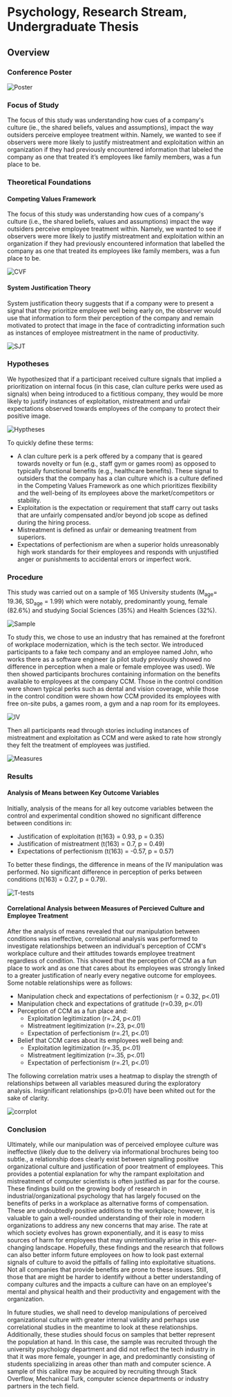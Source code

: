 # Psychology, Research Stream, Undergraduate Thesis


## Overview

### Conference Poster 

 ![Poster ](Output/Cyr_Thesis_AOPUTC_Poster_short.png)
 
   
### Focus of Study

The focus of this study was understanding how cues of a company's culture (ie., the shared beliefs, values and assumptions), impact the way outsiders perceive employee treatment within. Namely, we wanted to see if observers were more likely to justify mistreatment and exploitation within an organization if they had previously encountered information that labeled the company as one that treated it’s employees like family members, was a fun place to be. 

### Theoretical Foundations 

#### Competing Values Framework 
The focus of this study was understanding how cues of a company's culture (i.e., the shared beliefs, values and assumptions) impact the way outsiders perceive employee treatment within. Namely, we wanted to see if observers were more likely to justify mistreatment and exploitation within an organization if they had previously encountered information that labelled the company as one that treated its employees like family members, was a fun place to be. 

![CVF](Output/imgs/CVF.png)

#### System Justification Theory
System justification theory suggests that if a company were to present a signal that they prioritize employee well being early on, the observer would use that information to form their perception of the company and remain motivated to protect that image in the face of contradicting information such as instances of employee mistreatment in the name of productivity.

![SJT](Output/imgs/SJT.png)

### Hypotheses

We hypothesized that if a participant received culture signals that implied a prioritization on internal focus (in this case, clan culture perks were used as signals) when being introduced to a fictitious company, they would be more likely to justify instances of exploitation, mistreatment and unfair expectations observed towards employees of the company to protect their positive image.

![Hyptheses](Output/imgs/Hyptheses.png)

To quickly define these terms:
 - A clan culture perk is a perk offered by a company that is geared towards novelty or fun  (e.g., staff gym or games room) as opposed to typically functional benefits (e.g., healthcare benefits). These signal to outsiders that the company has a clan culture which is a culture defined in the Competing Values Framework as one which prioritizes flexibility and the well-being of its employees above the market/competitors or stability.
 - Exploitation is the expectation or requirement that staff carry out tasks that are unfairly compensated and/or beyond job scope as defined during the hiring process.
 -  Mistreatment is defined as unfair or demeaning treatment from superiors. 
 -  Expectations of perfectionism are when a superior holds unreasonably high work standards for their employees and responds with unjustified anger or punishments to accidental errors or imperfect work.

### Procedure

This study was carried out on a sample of 165 University students (M<sub>age</sub>= 19.36, SD<sub>age</sub> = 1.99) which were notably, predominantly young, female (82.6%) and studying Social Sciences (35%) and Health Sciences (32%).

![Sample](Output/imgs/sample.png)

To study this, we chose to use an industry that has remained at the forefront of workplace modernization, which is the tech sector. We introduced participants to a fake tech company and an employee named John, who works there as a software engineer (a pilot study previously showed no difference in perception when a male or female employee was used). We then showed participants brochures containing information on the benefits available to employees at the company CCM. Those in the control condition were shown typical perks such as dental and vision coverage, while those in the control condition were shown how CCM provided its employees with free on-site pubs, a games room, a gym and a nap room for its employees. 

![IV](Output/imgs/IV.png)

Then all participants read through stories including instances of mistreatment and exploitation as CCM and were asked to rate how strongly they felt the treatment of employees was justified.

![Measures](Output/imgs/Measures.png)



### Results
#### Analysis of Means between Key Outcome Variables
Initially, analysis of the means for all key outcome variables between the control and experimental condition showed no significant difference between conditions in:
- Justification of exploitation (t(163) = 0.93, p = 0.35)
- Justification of mistreatment (t(163) = 0.7, p = 0.49) 
- Expectations of perfectionism (t(163) = -0.57, p = 0.57) 

To better these findings, the difference in means of the IV manipulation was performed. No significant difference in perception of perks between conditions (t(163) = 0.27, p = 0.79).

![T-tests](Output/imgs/means_analysis.png)

#### Correlational Analysis between Measures of Percieved Culture and Employee Treatment

After the analysis of means revealed that our manipulation between conditions was ineffective, correlational analysis was performed to investigate relationships between an individual's perception of CCM's workplace culture and their attitudes towards employee treatment regardless of condition. This showed that the perception of CCM as a fun place to work and as one that cares about its employees was strongly linked to a greater justification of nearly every negative outcome for employees. Some notable relationships were as follows: 

 - Manipulation check and expectations of perfectionism (r = 0.32, p<.01) 
 - Manipulation check and expectations of gratitude (r=0.39, p<.01) 
 - Perception of CCM as a fun place and: 
	 - Exploitation legitimization (r=.24, p<.01) 
	 - Mistreatment legitimization (r=.23, p<.01) 
	 - Expectation of perfectionism (r=.21, p<.01) 
 - Belief that CCM cares about its employees well being and:
	 -  Exploitation legitimization (r=.35, p<.01) 
	 - Mistreatment legitimization (r=.35, p<.01) 
	 - Expectation of perfectionism (r=.21, p<.01)

The following correlation matrix uses a heatmap to display the strength of relationships between all variables measured during the exploratory analysis. Insignificant relationships (p>0.01) have been whited out for the sake of clarity.

![corrplot](Output/corrplot.png)

### Conclusion
Ultimately, while our manipulation was of perceived employee culture was ineffective (likely due to the delivery via informational brochures being too subtle., a relationship does clearly exist between signalling positive organizational culture and justification of poor treatment of employees. This provides a potential explanation for why the rampant exploitation and mistreatment of computer scientists is often justified as par for the course. These findings build on the growing body of research in industrial/organizational psychology that has largely focused on the benefits of perks in a workplace as alternative forms of compensation. These are undoubtedly positive additions to the workplace; however, it is valuable to gain a well-rounded understanding of their role in modern organizations to address any new concerns that may arise. The rate at which society evolves has grown exponentially, and it is easy to miss sources of harm for employees that may unintentionally arise in this ever-changing landscape. Hopefully, these findings and the research that follows can also better inform future employees on how to look past external signals of culture to avoid the pitfalls of falling into exploitative situations. Not all companies that provide benefits are prone to these issues. Still, those that are might be harder to identify without a better understanding of company cultures and the impacts a culture can have on an employee's mental and physical health and their productivity and engagement with the organization. 

In future studies, we shall need to develop manipulations of perceived organizational culture with greater internal validity and perhaps use correlational studies in the meantime to look at these relationships. Additionally, these studies should focus on samples that better represent the population at hand. In this case, the sample was recruited through the university psychology department and did not reflect the tech industry in that it was more female, younger in age, and predominantly consisting of students specializing in areas other than math and computer science. A sample of this calibre may be acquired by recruiting through Stack Overflow, Mechanical Turk, computer science departments or industry partners in the tech field. 